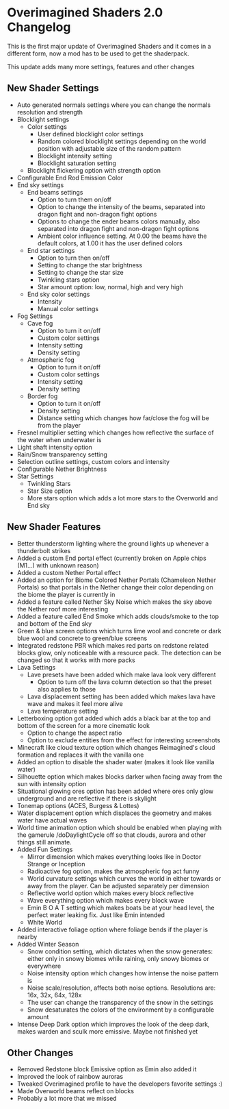 # Overimagined Shaders 2.0 Changelog

This is the first major update of Overimagined Shaders and it comes in a different form, now a mod has to be used to get the shaderpack.

This update adds many more settings, features and other changes

## New Shader Settings

- Auto generated normals settings where you can change the normals resolution and strength
- Blocklight settings
    - Color settings
        - User defined blocklight color settings
        - Random colored blocklight settings depending on the world position with adjustable size of the random pattern
        - Blocklight intensity setting
        - Blocklight saturation setting
    - Blocklight flickering option with strength option
- Configurable End Rod Emission Color
- End sky settings
    - End beams settings
        - Option to turn them on/off
        - Option to change the intensity of the beams, separated into dragon fight and non-dragon fight options
        - Options to change the ender beams colors manually, also separated into dragon fight and non-dragon fight options
        - Ambient color influence setting. At 0.00 the beams have the default colors, at 1.00 it has the user defined colors
    - End star settings
        - Option to turn then on/off
        - Setting to change the star brightness
        - Setting to change the star size
        - Twinkling stars option
        - Star amount option: low, normal, high and very high
    - End sky color settings
        - Intensity
        - Manual color settings
- Fog Settings
    - Cave fog
        - Option to turn it on/off
        - Custom color settings
        - Intensity setting
        - Density setting
    - Atmospheric fog
        - Option to turn it on/off
        - Custom color settings
        - Intensity setting
        - Density setting
    - Border fog
        - Option to turn it on/off
        - Density setting
        - Distance setting which changes how far/close the fog will be from the player
- Fresnel multiplier setting which changes how reflective the surface of the water when underwater is
- Light shaft intensity option
- Rain/Snow transparency setting
- Selection outline settings, custom colors and intensity
- Configurable Nether Brightness
- Star Settings
    - Twinkling Stars
    - Star Size option
    - More stars option which adds a lot more stars to the Overworld and End sky

## New Shader Features

- Better thunderstorm lighting where the ground lights up whenever a thunderbolt strikes
- Added a custom End portal effect (currently broken on Apple chips (M1...) with unknown reason)
- Added a custom Nether Portal effect
- Added an option for Biome Colored Nether Portals (Chameleon Nether Portals) so that portals in the Nether change their color depending on the biome the player is currently in
- Added a feature called Nether Sky Noise which makes the sky above the Nether roof more interesting
- Added a feature called End Smoke which adds clouds/smoke to the top and bottom of the End sky
- Green & blue screen options which turns lime wool and concrete or dark blue wool and concrete to green/blue screens
- Integrated redstone PBR which makes red parts on redstone related blocks glow, only noticeable with a resource pack. The detection can be changed so that it works with more packs
- Lava Settings
    - Lave presets have been added which make lava look very different
        - Option to turn off the lava column detection so that the preset also applies to those
    - Lava displacement setting has been added which makes lava have wave and makes it feel more alive
    - Lava temperature setting
- Letterboxing option got added which adds a black bar at the top and bottom of the screen for a more cinematic look
    - Option to change the aspect ratio
    - Option to exclude entities from the effect for interesting screenshots
- Minecraft like cloud texture option which changes Reimagined's cloud formation and replaces it with the vanilla one
- Added an option to disable the shader water (makes it look like vanilla water)
- Silhouette option which makes blocks darker when facing away from the sun with intensity option
- Situational glowing ores option has been added where ores only glow underground and are reflective if there is skylight
- Tonemap options (ACES, Burgess & Lottes)
- Water displacement option which displaces the geometry and makes water have actual waves
- World time animation option which should be enabled when playing with the gamerule /doDaylightCycle off so that clouds, aurora and other things still animate.
- Added Fun Settings
    - Mirror dimension which makes everything looks like in Doctor Strange or Inception
    - Radioactive fog option, makes the atmospheric fog act funny
    - World curvature settings which curves the world in either towards or away from the player. Can be adjusted separately per dimension
    - Reflective world option which makes every block reflective
    - Wave everything option which makes every block wave
    - Emin B O A T setting which makes boats be at your head level, the perfect water leaking fix. Just like Emin intended
    - White World
- Added interactive foliage option where foliage bends if the player is nearby
- Added Winter Season
    - Snow condition setting, which dictates when the snow generates: either only in snowy biomes while raining, only snowy biomes or everywhere
    - Noise intensity option which changes how intense the noise pattern is
    - Noise scale/resolution, affects both noise options. Resolutions are: 16x, 32x, 64x, 128x
    - The user can change the transparency of the snow in the settings
    - Snow desaturates the colors of the environment by a configurable amount
- Intense Deep Dark option which improves the look of the deep dark, makes warden and sculk more emissive. Maybe not finished yet


## Other Changes

- Removed Redstone block Emissive option as Emin also added it
- Improved the look of rainbow auroras
- Tweaked Overimagined profile to have the developers favorite settings :)
- Made Overworld beams reflect on blocks
- Probably a lot more that we missed
